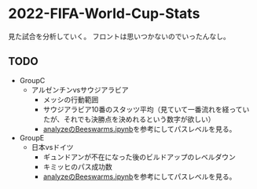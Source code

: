 # 2022-FIFA-World-Cup-Stats
見た試合を分析していく。
フロントは思いつかないのでいったんなし。

## TODO
- GroupC
  - アルゼンチンvsサウジアラビア
    - メッシの行動範囲
    - サウジアラビア10番のスタッツ平均（見ていて一番流れを経っていたが、それでも決勝点を決めれるという数字が欲しい）
    - [analyzeのBeeswarms.ipynb](https://github.com/gundogan8/analyze/blob/main/code/Beeswarms/Beeswarms.ipynb)を参考にしてパスレベルを見る。
- GroupE
  - 日本vsドイツ
    - ギュンドアンが不在になった後のビルドアップのレベルダウン
    - キミッヒのパス成功数
    - [analyzeのBeeswarms.ipynb](https://github.com/gundogan8/analyze/blob/main/code/Beeswarms/Beeswarms.ipynb)を参考にしてパスレベルを見る。